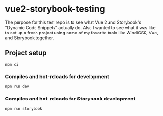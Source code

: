 # vue2-storybook-testing

The purpose for this test repo is to see what Vue 2 and Storybook's "Dynamic Code Snippets" actually do. Also I wanted to see what it was like to set up a fresh project using some of my favorite tools like WindiCSS, Vue, and Storybook together.

## Project setup

```
npm ci
```

### Compiles and hot-reloads for development

```
npm run dev
```

### Compiles and hot-reloads for Storybook development

```
npm run storybook
```
